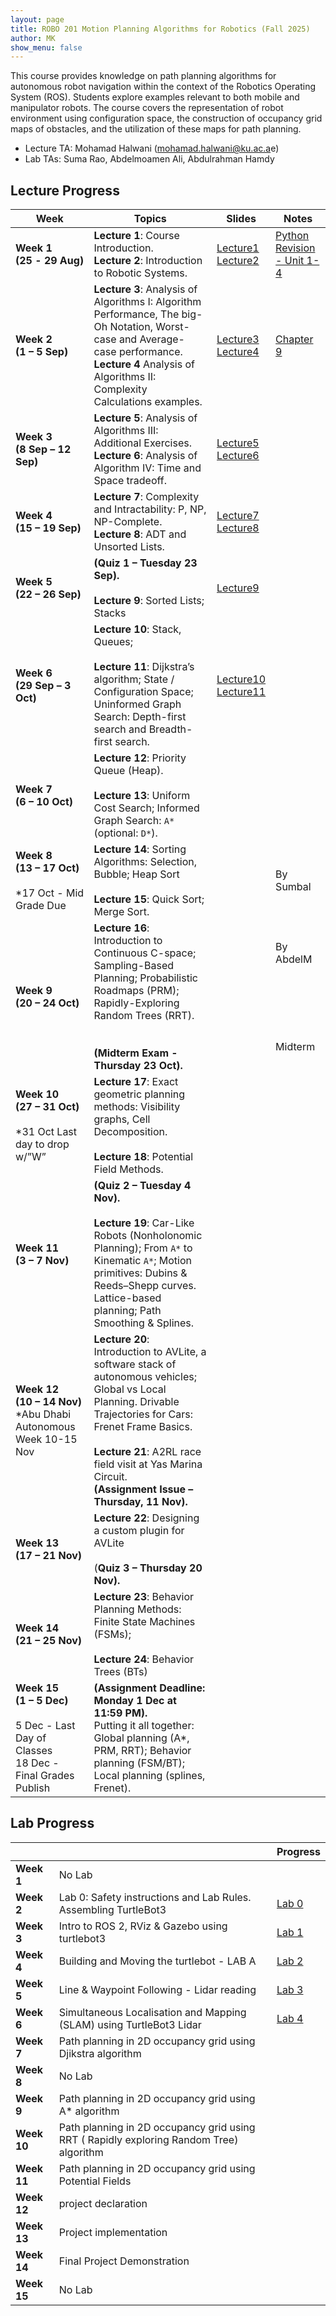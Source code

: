 ```yaml
---
layout: page
title: ROBO 201 Motion Planning Algorithms for Robotics (Fall 2025)
author: MK
show_menu: false
---
```

This course provides knowledge on path planning algorithms for autonomous robot navigation within the context of the Robotics Operating System (ROS). Students explore examples relevant to both mobile and manipulator robots. The course covers the representation of robot environment using configuration space, the construction of occupancy grid maps of obstacles, and the utilization of these maps for path planning.
- Lecture TA:  Mohamad Halwani (mohamad.halwani@ku.ac.a[]()e)
- Lab TAs: Suma Rao, Abdelmoamen Ali, Abdulrahman Hamdy

## Lecture Progress

| Week                                                                                                | Topics                                                                                                                                                                                                                                                                              | Slides                                                                                                                                                                                                                                  | Notes                                                                                                                      |
| --------------------------------------------------------------------------------------------------- | ----------------------------------------------------------------------------------------------------------------------------------------------------------------------------------------------------------------------------------------------------------------------------------- | --------------------------------------------------------------------------------------------------------------------------------------------------------------------------------------------------------------------------------------- | -------------------------------------------------------------------------------------------------------------------------- |
| **Week 1**<br>**(25** **- 29 Aug)**                                                                 | **Lecture 1**: Course Introduction. <br>**Lecture 2**: Introduction to Robotic Systems.                                                                                                                                                                                             | [Lecture1](https://docs.google.com/presentation/d/1RJVue66TvjSi_eVNE6nyzxpTVs2-gDfJu9rpWNqRzqI/edit?usp=drive_link)<br>[Lecture2](https://docs.google.com/presentation/d/1U5iBJmyEvjFoZxilHZ8WUjJhK0LBMsDqEwAZgGsNwSU/edit?usp=sharing) | [Python Revision - Unit 1-4](https://www.theconstruct.ai/robotigniteacademy_learnros/ros-courses-library/python-robotics/) |
| **Week 2** <br>**(1 – 5 Sep)**                                                                      | **Lecture 3**: Analysis of Algorithms I: Algorithm Performance, The big-Oh Notation, Worst-case and Average-case performance.  <br>**Lecture 4** Analysis of Algorithms II: Complexity Calculations examples.                                                                       | [Lecture3](https://docs.google.com/presentation/d/1KCCf-FpO2ScJgI6a4K5YhF-j2VGSuMLpEGrig9GsYVE/edit?usp=sharing)<br>[Lecture4](https://docs.google.com/presentation/d/1WZbJ8C3CUaaDfAzhAHCNxpM2v0yXdQ-MyEHirb2FaXg/edit?usp=sharing)    | [Chapter 9](https://www.teach.cs.toronto.edu/~csc110y/fall/notes/)                                                         |
| **Week 3** <br>**(8 Sep – 12 Sep)**                                                                 | **Lecture 5**: Analysis of Algorithms III: Additional Exercises.  <br>**Lecture 6**: Analysis of Algorithm IV: Time and Space tradeoff.                                                                                                                                             | [Lecture5](https://docs.google.com/presentation/d/19TjHLZOQs0sYv7xoa7esu_HlbNYhsIasI5mIwUnrE_k/edit?usp=sharing)<br>[Lecture6](https://docs.google.com/presentation/d/1dKqxcFhjWJl-4L4Iu_wWLPYp-LlSrDc-LNi1dOPVX1c/edit?usp=sharing)    |                                                                                                                            |
| **Week 4**<br>**(15 – 19 Sep)**                                                                     | **Lecture 7**: Complexity and Intractability: P, NP, NP-Complete.<br>**Lecture 8**: ADT and Unsorted Lists.                                                                                                                                                                         | [Lecture7](https://docs.google.com/presentation/d/1qk3seWQ3CgbM8AJbVrKN0BkzNjJYkTWsayXwj7Y2kus/edit?usp=sharing)<br>[Lecture8](https://docs.google.com/presentation/d/1RyTf2HQc9P1jT4lkG2j0FKXaK14WPKHxB74Eszf0Uik/edit?usp=sharing)    |                                                                                                                            |
| **Week 5** <br>**(22 – 26 Sep)**                                                                    | **(Quiz 1 – Tuesday 23 Sep).**<br><br>**Lecture 9**: Sorted Lists; Stacks<br>                                                                                                                                                                                                       | [Lecture9](https://docs.google.com/presentation/d/10yz750YL8FfEtIDnampdSVO-vWkoec3nDhyREJiTKdA/edit?usp=sharing)                                                                                                                        |                                                                                                                            |
| **Week 6**<br>**(29 Sep – 3 Oct)**                                                                  | **Lecture 10**: Stack, Queues; <br><br>**Lecture 11**: Dijkstra’s algorithm;  State / Configuration Space;<br>Uninformed Graph Search: Depth-first search and Breadth-first search. <br>                                                                                            | [Lecture10](https://docs.google.com/presentation/d/1hJrOIuFoBpgvdrO8L5efFRoFwS4hW1sI9_V90w3RQDI/edit?usp=sharing)<br>[Lecture11](https://docs.google.com/presentation/d/1jvPNWaxZTY1BsNfD_yV3_edu6L6IvkCuo_jOi8zkkr0/edit?usp=sharing)  |                                                                                                                            |
| **Week 7**<br>**(6 – 10 Oct)**                                                                      | **Lecture 12**: Priority Queue (Heap).  <br><br>**Lecture 13**: Uniform Cost Search; Informed Graph Search: `A*` (optional: `D*`).<br>                                                                                                                                              |                                                                                                                                                                                                                                         |                                                                                                                            |
| **Week 8**<br>**(13 – 17 Oct)**<br><br>*17 Oct - Mid Grade Due                                      | **Lecture 14**: Sorting Algorithms: Selection, Bubble; Heap Sort<br><br>**Lecture 15**: Quick Sort; Merge Sort.                                                                                                                                                                     |                                                                                                                                                                                                                                         | By Sumbal                                                                                                                  |
| **Week 9**<br>**(20 – 24 Oct)**                                                                     | **Lecture 16**: Introduction to Continuous C-space; Sampling-Based Planning; Probabilistic Roadmaps (PRM); Rapidly-Exploring Random Trees (RRT).<br><br>  <br>**(Midterm Exam - Thursday 23 Oct).**                                                                                 |                                                                                                                                                                                                                                         | By AbdelM<br><br><br><br><br><br><br>Midterm                                                                               |
| **Week 10**<br>**(27 – 31 Oct)**<br><br>*31 Oct Last day to drop w/”W”                              | **Lecture 17**:  Exact geometric planning methods: Visibility graphs, Cell Decomposition. <br><br>**Lecture 18**: Potential Field Methods.                                                                                                                                          |                                                                                                                                                                                                                                         |                                                                                                                            |
| **Week 11** <br>**(3 – 7 Nov)**                                                                     | **(Quiz 2 – Tuesday 4 Nov).**<br><br>**Lecture 19**: Car-Like Robots (Nonholonomic Planning); From `A*` to Kinematic `A*`; Motion primitives: Dubins & Reeds–Shepp curves.  <br>Lattice-based planning; Path Smoothing & Splines.                                                   |                                                                                                                                                                                                                                         |                                                                                                                            |
| **Week 12** <br>**(10 – 14 Nov)**  <br>*Abu Dhabi Autonomous Week 10-15 Nov                         | **Lecture 20**: Introduction to AVLite, a software stack of autonomous vehicles; Global vs Local Planning. Drivable Trajectories for Cars: Frenet Frame Basics.<br><br>**Lecture 21**: A2RL race field visit at Yas Marina Circuit.  <br>**(Assignment Issue – Thursday, 11 Nov).** |                                                                                                                                                                                                                                         |                                                                                                                            |
| **Week 13** <br>**(17 – 21 Nov)**                                                                   | **Lecture 22**: Designing a custom plugin for AVLite<br><br>(**Quiz 3 – Thursday 20 Nov).**                                                                                                                                                                                         |                                                                                                                                                                                                                                         |                                                                                                                            |
| **Week 14** <br>**(21 – 25 Nov)**                                                                   | **Lecture 23**: Behavior Planning Methods: Finite State Machines (FSMs);<br><br>**Lecture 24**: Behavior Trees (BTs)  <br>                                                                                                                                                          |                                                                                                                                                                                                                                         |                                                                                                                            |
| **Week 15** <br>**(1 – 5 Dec)**<br><br>5 Dec - Last Day of Classes<br>18 Dec - Final Grades Publish | **(Assignment Deadline: Monday 1 Dec at 11:59 PM).**<br>Putting it all together: Global planning (A*, PRM, RRT); Behavior planning (FSM/BT); Local planning (splines, Frenet).                                                                                                      |                                                                                                                                                                                                                                         |                                                                                                                            |


## Lab Progress

|             |                                                                                         | Progress                                                                                                                                                                            |
| ----------- | --------------------------------------------------------------------------------------- | ----------------------------------------------------------------------------------------------------------------------------------------------------------------------------------- |
| **Week 1**  | No Lab                                                                                  |                                                                                                                                                                                     |
| **Week 2**  | Lab 0: Safety instructions and Lab Rules. Assembling TurtleBot3                         | [Lab 0](https://www.dropbox.com/scl/fi/n5jnloagd1wkemacfkhbn/Lab-0-ppt.pdf?rlkey=3exma84iij9msk813gpdm0odk&st=o97v3ioz&dl=0)                                                        |
| **Week 3**  | Intro to ROS 2, RViz & Gazebo using turtlebot3                                          | [Lab 1](https://www.dropbox.com/scl/fi/ttm129p510qkykctkl8pz/Lab1-Getting-Started-with-TurtleBot3-in-ROS2-Gazebo-Teleop.pdf?rlkey=ymgi1tg32lrl3oukyc2hdbl20&st=kgku0lo4&dl=0)       |
| **Week 4**  | Building and Moving the turtlebot - LAB A                                               | [Lab 2](https://www.dropbox.com/scl/fi/x88xzlk99beio0xspqylo/Lab-2-Hardware-Assembly-of-TurtleBot3.pdf?rlkey=k1d2874ec8notq42ckp7dw8mq&st=134epksm&dl=0)                            |
| **Week 5**  | Line & Waypoint Following - Lidar reading                                               | [Lab 3](https://www.dropbox.com/scl/fi/vsxa0gjym8ys25e639q47/Lab-3-TurtleBot3-Bringup-Remote-PC-SBC-and-Open-CR-configuration.pdf?rlkey=70bib5v34izpljhckfpb8jz57&st=fwcu470g&dl=0) |
| **Week 6**  | Simultaneous Localisation and Mapping (SLAM) using TurtleBot3 Lidar                     | [Lab 4](https://www.dropbox.com/scl/fi/f03uvc5v3pexhg19hiy06/Lab-4-2D-Mapping-and-Localisation-using-LiDAR-based-SLAM.pdf?rlkey=p3089y9hxq8yncv5igqfvn8mp&st=z0fvvo4u&dl=0)         |
| **Week 7**  | Path planning in 2D occupancy grid using Djikstra algorithm                             |                                                                                                                                                                                     |
| **Week 8**  | No Lab                                                                                  |                                                                                                                                                                                     |
| **Week 9**  | Path planning in 2D occupancy grid using A* algorithm                                   |                                                                                                                                                                                     |
| **Week 10** | Path planning in 2D occupancy grid using RRT ( Rapidly exploring Random Tree) algorithm |                                                                                                                                                                                     |
| **Week 11** | Path planning in 2D occupancy grid using Potential Fields                               |                                                                                                                                                                                     |
| **Week 12** | project declaration                                                                     |                                                                                                                                                                                     |
| **Week 13** | Project implementation                                                                  |                                                                                                                                                                                     |
| **Week 14** | Final Project Demonstration                                                             |                                                                                                                                                                                     |
| **Week 15** | No Lab                                                                                  |                                                                                                                                                                                     |

